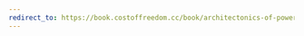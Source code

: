 ```yaml
---
redirect_to: https://book.costoffreedom.cc/book/architectonics-of-power/architecture=power.html
---
```

